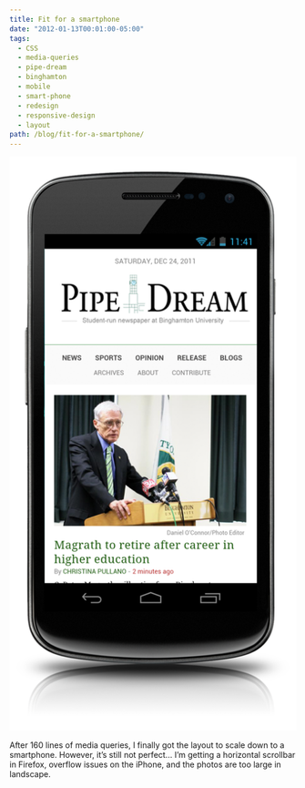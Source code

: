 ```yaml
---
title: Fit for a smartphone
date: "2012-01-13T00:01:00-05:00"
tags:
  - CSS
  - media-queries
  - pipe-dream
  - binghamton
  - mobile
  - smart-phone
  - redesign
  - responsive-design
  - layout
path: /blog/fit-for-a-smartphone/
---
```


![Pipe Dream on an Android device](./pd-android.png)

After 160 lines of media queries, I finally got the layout to scale down to a smartphone. However, it’s still not perfect... I’m getting a horizontal scrollbar in Firefox, overflow issues on the iPhone, and the photos are too large in landscape.
